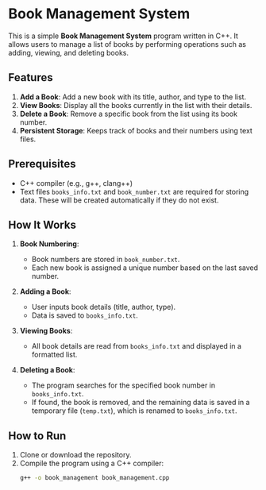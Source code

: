 # Book Management System

This is a simple **Book Management System** program written in C++. It allows users to manage a list of books by performing operations such as adding, viewing, and deleting books.

## Features

1. **Add a Book**: Add a new book with its title, author, and type to the list.
2. **View Books**: Display all the books currently in the list with their details.
3. **Delete a Book**: Remove a specific book from the list using its book number.
4. **Persistent Storage**: Keeps track of books and their numbers using text files.

## Prerequisites

- C++ compiler (e.g., g++, clang++)
- Text files `books_info.txt` and `book_number.txt` are required for storing data. These will be created automatically if they do not exist.

## How It Works

1. **Book Numbering**:
   - Book numbers are stored in `book_number.txt`.
   - Each new book is assigned a unique number based on the last saved number.

2. **Adding a Book**:
   - User inputs book details (title, author, type).
   - Data is saved to `books_info.txt`.

3. **Viewing Books**:
   - All book details are read from `books_info.txt` and displayed in a formatted list.

4. **Deleting a Book**:
   - The program searches for the specified book number in `books_info.txt`.
   - If found, the book is removed, and the remaining data is saved in a temporary file (`temp.txt`), which is renamed to `books_info.txt`.

## How to Run

1. Clone or download the repository.
2. Compile the program using a C++ compiler:
   ```bash
   g++ -o book_management book_management.cpp
